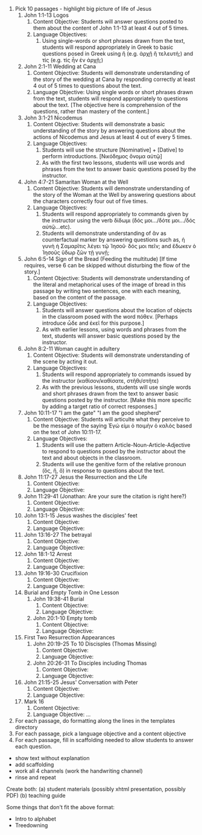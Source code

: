 1. Pick 10 passages - highlight big picture of life of Jesus
    1. John 1:1-13 Logos
        1. Content Objective: Students will answer questions posted to them about the content of John 1:1-13 at least 4 out of 5 times.
        1. Language Objectives: 
            1. Using single-words or short phrases drawn from the text, students will respond appropriately in Greek to basic questions posed in Greek using ἢ (e.g. ἀρχῇ ἢ τελευτή;) and τίς (e.g. τίς ἦν ἐν ἀρχῇ;)
    1. John 2:1-11 Wedding at Cana
        1. Content Objective: Students will demonstrate understanding of the story of the wedding at Cana by responding correctly at least 4 out of 5 times to questions about the text.
        1. Language Objective: Using single words or short phrases drawn from the text, students will respond appropriately to questions about the text. [The objective here is comprehension of the questions, rather than mastery of the content.]
    1. John 3:1-21 Nicodemus
        1. Content Objective: Students will demonstrate a basic understanding of the story by answering questions about the actions of Nicodemus and Jesus at least 4 out of every 5 times.
        1. Language Objectives: 
            1. Students will use the structure [Nominative] + [Dative] to perform introductions. [Νικόδημος ὄνομα αὐτῷ]
            1. As with the first two lessons, students will use words and phrases from the text to answer basic questions posed by the instructor.
    1. John 4:7-21 Samaritan Woman at the Well
        1. Content Objective: Students will demonstrate understanding of the story of the Woman at the Well by answering questions about the characters correctly four out of five times.
        1. Language Objectives:
            1. Students will respond appropriately to commands given by the instructor using the verb δίδωμι (δός μοι.../δότε μοι.../δός αύτῷ...etc).
            1. Students will demonstrate understanding of ἂν as counterfactual marker by answering questions such as, ἡ γυνὴ ἡ Σαμαρῖτις λέγει τῷ Ἰησοῦ· δός μοι πεῖν; and ἔδωκεν ὁ Ἰησοῦς ὕδωρ ζῶν τῇ γυνῇ;
    1. John 6:5-14 Sign of the Bread (Feeding the multitude) [If time requires, verse 6 can be skipped without disturbing the flow of the story.]
        1. Content Objective: Students will demonstrate understanding of the literal and metaphorical uses of the image of bread in this passage by writing two sentences, one with each meaning, based on the content of the passage.
        1. Language Objectives: 
            1. Students will answer questions about the location of objects in the classroom posed with the word πόθεν. [Perhaps introduce ὧδε and ἐκεῖ for this purpose.]
            1. As with earlier lessons, using words and phrases from the text, students will answer basic questions posed by the instructor.
    1. John 8:2-11 Woman caught in adultery
        1. Content Objective: Students will demonstrate understanding of the scene by acting it out.
        1. Language Objectives:  
            1. Students will respond appropriately to commands issued by the instructor (καθίσον/καθίσατε, στῆθι/στῆτε)
            1. As with the previous lessons, students will use single words and short phrases drawn from the text to answer basic questions posted by the instructor. [Make this more specific by adding a target ratio of correct responses.]
    1. John 10:11-17 "I am the gate" "I am the good shepherd"
        1. Content Objective: Students will articulte what they perceive to be the message of the saying Ἐγώ εἰμι ὁ ποιμὴν ὁ καλός based on the text of John 10:11-17.
        1. Language Objectives: 
            1. Students will use the pattern Article-Noun-Article-Adjective to respond to questions posed by the instructor about the text and about objects in the classroom.
            1. Students will use the genitive form of the relative pronoun (ὅς, ἥ, ὅ) in response to questions about the text.
    1. John 11:17-27 Jesus the Resurrection and the Life
        1. Content Objective: 
        1. Language Objective: 
    1. John 11:29-41 (Jonathan: Are your sure the citation is right here?)
        1. Content Objective: 
        1. Language Objective: 
    1. John 13:1-15 Jesus washes the disciples' feet
        1. Content Objective: 
        1. Language Objective: 
    1. John 13:16-27 The betrayal
        1. Content Objective: 
        1. Language Objective: 
    1. John 18:1-12 Arrest
        1. Content Objective: 
        1. Language Objective: 
    1. John 19:16-30 Crucifixion
        1. Content Objective: 
        1. Language Objective: 
    1. Burial and Empty Tomb in One Lesson
        1. John 19:38-41 Burial
            1. Content Objective: 
            1. Language Objective: 
        1. John 20:1-10 Empty tomb
            1. Content Objective: 
            1. Language Objective: 
    1. First Two Resurrection Appearances
        1. John 20:19-25 To 10 Discisples (Thomas Missing)
            1. Content Objective: 
            1. Language Objective: 
        1. John 20:26-31 To Disciples including Thomas
            1. Content Objective: 
            1. Language Objective: 
    1. John 21:15-25 Jesus' Conversation with Peter
        1. Content Objective: 
        1. Language Objective: 
    1. Mark 16
        1. Content Objective: 
        1. Language Objective: 
  ...
2. For each passage, do formatting along the lines in the templates directory
3. For each passage, pick a language objective and a content objective
4. For each passage, fill in scaffolding needed to allow students to answer each question. 
  - show text without explanation
  - add scaffolding 
  - work all 4 channels (work the handwriting channel)
  - rinse and repeat

Create both:  (a) student materials (possibly xhtml presentation, possibly PDF)
(b) teaching guide



Some things that don't fit the above format:

- Intro to alphabet
- Treedowning
